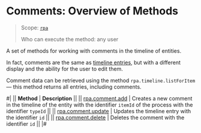 # Comments: Overview of Methods

> Scope: [`rpa`](../../../scopes/permissions.md)
>
> Who can execute the method: any user

A set of methods for working with comments in the timeline of entities.

In fact, comments are the same as [timeline entries](../timeline/index.md), but with a different display and the ability for the user to edit them.

Comment data can be retrieved using the method `rpa.timeline.listForItem` — this method returns all entries, including comments.

#|
|| **Method** | **Description** ||
|| [rpa.comment.add](./rpa-comment-add.md) | Creates a new comment in the timeline of the entity with the identifier `itemId` of the process with the identifier `typeId` ||
|| [rpa.comment.update](./rpa-comment-update.md) | Updates the timeline entry with the identifier `id` ||
|| [rpa.comment.delete](./rpa-comment-delete.md) | Deletes the comment with the identifier `id` ||
|#